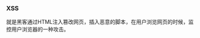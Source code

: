 <!--
 * @Author: yongyuan253015@gmail.com
 * @Date: 2021-12-02 21:03:00
 * @LastEditors: Please set LastEditors
 * @LastEditTime: 2021-12-02 21:11:00
 * @Description: 文件描述
-->

### XSS 
就是黑客通过HTML注入篡改网页，插入恶意的脚本，在用户浏览网页的时候，监控用户浏览器的一种攻击。

